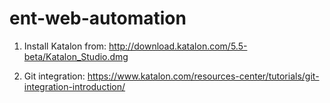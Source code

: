 # ent-web-automation

1. Install Katalon from: http://download.katalon.com/5.5-beta/Katalon_Studio.dmg

2. Git integration: https://www.katalon.com/resources-center/tutorials/git-integration-introduction/
